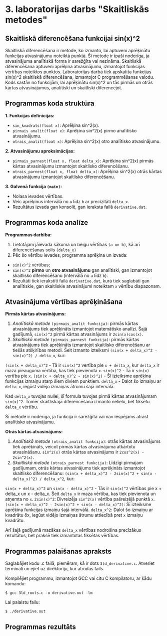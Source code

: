 # 3. laboratorijas darbs "Skaitliskās metodes"
## Skaitliskā diferencēšana funkcijai sin(x)^2
Skaitliskā diferencēšana ir metode, ko izmanto, lai aptuveni aprēķinātu funkcijas atvasinājumu noteiktā punktā. Šī metode ir īpaši noderīga, ja atvasinājuma analītiskā forma ir sarežģīta vai nezināma. Skaitliskā diferencēšana aptuveni aprēķina atvasinājumu, izmantojot funkcijas vērtības noteiktos punktos. Laboratorijas darbā tiek apskatīta funkcijas sin(x)^2 skaitliskā diferencēšana, izmantojot C programmēšanas valodu. Kods sastāv no funkcijām, lai aprēķinātu sin(x)^2 un tās pirmās un otrās kārtas atvasinājumus, analītiski un skaitliski diferencējot.

## Programmas koda struktūra
**1. Funkcijas definīcijas:**
- `sin_kvadrats(float x)`: Aprēķina sin^2(x).
- `pirmais_analit(float x)`: Aprēķina sin^2(x) pirmo analītisko atvasinājumu.
- `otrais_analit(float x)`: Aprēķina sin^2(x) otro analītisko atvasinājumu.

**2. Atvasinājumu aproksimācijas:**
- `pirmais_parnest(float x, float delta_x)`: Aprēķina sin^2(x) pirmās kārtas atvasinājumu izmantojot skaitlisko diferencēšanu.
- `otrais_parnest(float x, float delta_x)`: Aprēķina sin^2(x) otrās kārtas atvasinājumu izmantojot skaitlisko diferencēšanu.

**3. Galvenā funkcija `(main)`:**
- Nolasa ievades vērtības.
- Veic aprēķinus intervālā no `a` līdz `b` ar precizitāti `delta_x`.
- Rezultātus izvada gan konsolē, gan ieraksta failā `derivative.dat`.

## Programmas koda analīze

**Programmas darbība:**

1. Lietotājam jāievada sākuma un beigu vērtības `(a un b)`, kā arī diferencēšanas solis `(delta_x)`
2. Pēc šo vērtību ievades, programma aprēķina un izvada:
- `sin(x)^2` vērtības;
- `sin(x)^2` **pirmo** un **otro atvasinājumu** gan analītiski, gan izmantojot skaitlisko diferencēšanu (intervālā no `a` līdz `b`).
- Rezultāti tiek ierakstīti failā `derivative.dat`, kurā tiek saglabāti gan analītiskie, gan skaitliskie atvasinājumi noteiktam `x` vērtību diapazonam.
  
## Atvasinājuma vērtības aprēķināšana

**Pirmās kārtas atvasinājums:**

1. _Analītiskā metode_ `(pirmais_analit funkcija)`: pirmās kārtas atvasinājums tiek aprēķināts izmantojot matemātisko analīzi. Šajā gadījumā, `sin(x)^2` pirmā kārtas atvasinājums ir `2sin(x)cos(x)`.
2. _Skaitliskā metode_ `(pirmais_parnest funkcija)`: pirmās kārtas atvasinājums tiek aprēķināts izmantojot skaitlisko diferencēšanu ar tiešās atšķirības metodi. Šeit izmanto izteiksmi `(sin(x + delta_x)^2 - sin(x)^2) / delta_x`,
kur:

`(sin(x + delta_x)^2` - Tā ir `sin(x)^2` vertība pie `x + delta_x`, kur `delta_x` ir maza pieauguma vērtība, kas tiek pievienota `x`.
`sin(x)^2` - Tā ir `sin(x)` vertība pie `x`.
`(sin(x + delta_x)^2 - sin(x)^2)` - Šī izteiksme aprēķina funkcijas izmaiņu starp šiem diviem punktiem.
`delta_x` - Dalot šo izmaiņu ar `delta_x`, iegūst vidējo izmaiņas ātrumu šajā intervālā.

Kad `delta_x` tuvojas nullei, šī formula tuvojas pirmā kārtas atvasinājumam `sin(x)^2`. Tomēr skaitliskajā diferencēšanā izmanto nelielu, bet fiksētu `delta_x` vērtību.

Šī metode ir noderīga, ja funkcija ir sarežģīta vai nav iespējams atrast analītisko atvasinājumu.

**Otrās kārtas atvasinājums:**

1. _Analītiskā metode_ `(otrais_analit funkcija)`: otrās kārtas atvasinājums tiek aprēķināts, veicot pirmās kārtas atvasinājuma atkārtotu atvasināšanu. `sin^2(x)` otrās kārtas atvasinājums ir `2cos^2(x) - 2sin^2(x)`.
2. _Skaitliskā metode_ `(otrais_parnest funkcija)`: Līdzīgi pirmajam gadījumam, otrās kārtas atvasinājums tiek aprēķināts izmantojot skaitlisko diferencēšanu: `(sin(x + delta_x)^2 - 2sin(x)^2 + sin(x - delta_x)^2) / delta_x^2`,
kur:

`sin(x + delta_x)^2` un `sin(x - delta_x)^2` - Tās ir `sin(x)^2` vērtības pie x + delta_x un x - delta_x.
Šeit `delta_x` ir maza vērtība, kas tiek pievienota un atņemta no `x`.
`2sin(x)^2`: Divreizēja `sin^2(x)` vērtība pašreizējā punktā `x`.
`(sin(x + delta_x)^2 - 2sin(x)^2 + sin(x - delta_x)^2)`: Šī izteiksme aprēķina funkcijas izmaiņu šajā intervālā.
`delta_x^2`: Dalot šo izmaiņu ar kvadrātu δx, iegūst vidējo izmaiņas ātrumu attiecībā pret `x` izmaiņu kvadrātu.

Arī šajā gadījumā mazākas `delta_x` vērtības nodrošina precīzākus rezultātus, bet praksē tiek izmantotas fiksētas vērtības.

## Programmas palaišanas apraksts

Saglabājiet kodu .c failā, piemēram, kā ir dots `3ld_derivative.c`.
Atveriet termināli un ejiet uz direktoriju, kur atrodas fails.

Kompilējiet programmu, izmantojot GCC vai citu C kompilatoru, ar šādu komandu:
```shell
$ gcc 3ld_roots.c -o derivative.out -lm
```
Lai palaistu failu:
```shell
$ ./derivative.out
```

## Programmas rezultāts

